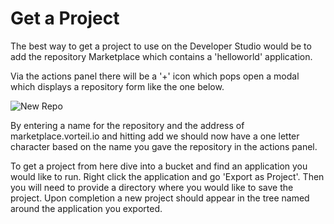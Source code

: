 # Get a Project
The best way to get a project to use on the Developer Studio would be to add the repository Marketplace which contains a 'helloworld' application.

Via the actions panel there will be a '+' icon which pops open a modal which displays a repository form like the one below. 

![New Repo](https://storage.googleapis.com/vorteil-dl/assets/documentation/newrepo.png "New Repo Screenshot")

By entering a name for the repository and the address of marketplace.vorteil.io and hitting add we should now have a one letter character based on the name you gave the repository in the actions panel. 

To get a project from here dive into a bucket and find an application you would like to run. Right click the application and go 'Export as Project'. Then you will need to provide a directory where you would like to save the project. Upon completion a new project should appear in the tree named around the application you exported.